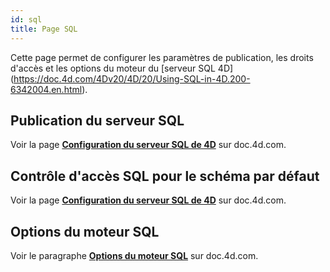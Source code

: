 ```yaml
---
id: sql
title: Page SQL
---
```


Cette page permet de configurer les paramètres de publication, les droits d'accès et les options du moteur du [serveur SQL 4D] (https://doc.4d.com/4Dv20/4D/20/Using-SQL-in-4D.200-6342004.en.html).

## Publication du serveur SQL

Voir la page [**Configuration du serveur SQL de 4D**](https://doc.4d.com/4Dv20/4D/20/Configuration-of-4D-SQL-Server.300-6342093.en.html) sur doc.4d.com.

## Contrôle d'accès SQL pour le schéma par défaut

Voir la page [**Configuration du serveur SQL de 4D**](https://doc.4d.com/4Dv20/4D/20/Configuration-of-4D-SQL-Server.300-6342093.en.html#311590) sur doc.4d.com.

## Options du moteur SQL

Voir le paragraphe [**Options du moteur SQL**](https://doc.4d.com/4Dv20/4D/20/4D-SQL-engine-implementation.300-6342089.en.html) sur doc.4d.com.
